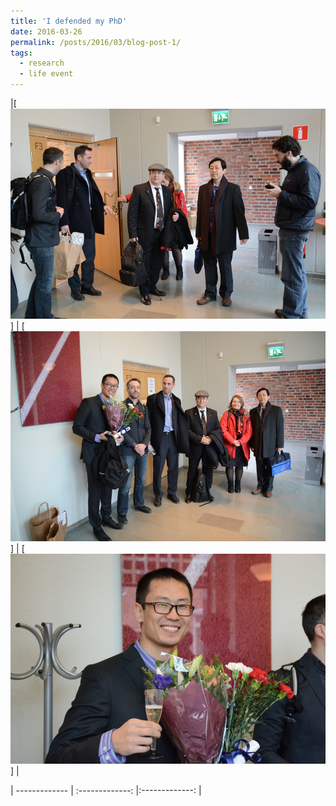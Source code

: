 ```yaml
---
title: 'I defended my PhD'
date: 2016-03-26
permalink: /posts/2016/03/blog-post-1/
tags:
  - research  
  - life event 
---
```

|[![image_1](/images/thesis.jpg)] |  [![image_2](/images/thesis_two.jpg)]   | [![image_3](/images/thesis_three.jpg)]   |

| ------------- | :-------------: |:-------------: |

